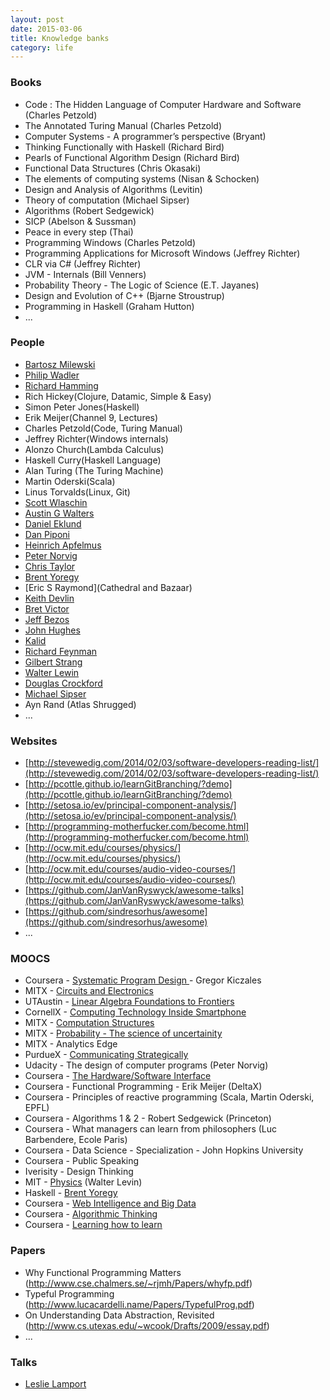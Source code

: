 ```yaml
---
layout: post
date: 2015-03-06
title: Knowledge banks
category: life
---
```


### Books

* Code : The Hidden Language of Computer Hardware and Software (Charles Petzold)
* The Annotated Turing Manual (Charles Petzold)
* Computer Systems - A programmer’s perspective (Bryant)
* Thinking Functionally with Haskell (Richard Bird)
* Pearls of Functional Algorithm Design (Richard Bird)
* Functional Data Structures (Chris Okasaki)
* The elements of computing systems (Nisan & Schocken)
* Design and Analysis of Algorithms (Levitin)
* Theory of computation (Michael Sipser)
* Algorithms (Robert Sedgewick)
* SICP (Abelson & Sussman)
* Peace in every step (Thai)
* Programming Windows (Charles Petzold)
* Programming Applications for Microsoft Windows (Jeffrey Richter)
* CLR via C# (Jeffrey Richter)
* JVM - Internals (Bill Venners)
* Probability Theory - The Logic of Science (E.T. Jayanes)
* Design and Evolution of C++ (Bjarne Stroustrup)
* Programming in Haskell (Graham Hutton)
* ...

### People

* [Bartosz Milewski](http://bartoszmilewski.com/2014/10/28/category-theory-for-programmers-the-preface/)
* [Philip Wadler](https://www.youtube.com/playlist?list=PLtRG9GLtNcHBv4cuh2w1cz5VsgY6adoc3)
* [Richard Hamming](https://www.youtube.com/playlist?list=PL2FF649D0C4407B30)
* Rich Hickey(Clojure, Datamic, Simple & Easy)
* Simon Peter Jones(Haskell)
* Erik Meijer(Channel 9, Lectures)
* Charles Petzold(Code, Turing Manual)
* Jeffrey Richter(Windows internals)
* Alonzo Church(Lambda Calculus)
* Haskell Curry(Haskell Language)
* Alan Turing (The Turing Machine)
* Martin Oderski(Scala)
* Linus Torvalds(Linux, Git)
* [Scott Wlaschin](http://fsharpforfunandprofit.com)
* [Austin G Walters]( http://austingwalters.com/knowledge/)
* [Daniel Eklund](http://merrigrove.blogspot.in/2011/12/another-introduction-to-algebraic-data.html)
* [Dan Piponi](http://blog.sigfpe.com/2014/05/types-and-two-approaches-to-problem.html)
* [Heinrich Apfelmus](http://apfelmus.nfshost.com/articles/operational-monad.html)
* [Peter Norvig](http://norvig.com/21-days.html)
* [Chris Taylor](http://chris-taylor.github.io/)
* [Brent Yoregy](http://www.seas.upenn.edu/~cis194/spring13)
* [Eric S Raymond](Cathedral and Bazaar)
* [Keith Devlin](http://profkeithdevlin.org/)
* [Bret Victor](http://worrydream.com/#!/InventingOnPrinciple)
* [Jeff Bezos](http://www.amazon.com/Values-Careers-Homepage/b?node=239365011)
* [John Hughes](http://www.cse.chalmers.se/~rjmh/Papers/whyfp.pdf)
* [Kalid](http://betterexplained.com/)
* [Richard Feynman](http://www.feynmanlectures.caltech.edu/)
* [Gilbert Strang](http://ocw.mit.edu/courses/mathematics/18-06-linear-algebra-spring-2010/)
* [Walter Lewin](http://videolectures.net/walter_h_g_lewin/)
* [Douglas Crockford](https://www.youtube.com/watch?v=v2ifWcnQs6M&list=PL62E185BB8577B63D)
* [Michael Sipser](https://www.youtube.com/watch?v=msp2y_Y5ML://www.youtube.com/watch?v=msp2y_Y5MLE)
* Ayn Rand (Atlas Shrugged)
* ...

### Websites
* [http://stevewedig.com/2014/02/03/software-developers-reading-list/](http://stevewedig.com/2014/02/03/software-developers-reading-list/)
* [http://pcottle.github.io/learnGitBranching/?demo](http://pcottle.github.io/learnGitBranching/?demo)
* [http://setosa.io/ev/principal-component-analysis/](http://setosa.io/ev/principal-component-analysis/)
* [http://programming-motherfucker.com/become.html](http://programming-motherfucker.com/become.html)
* [http://ocw.mit.edu/courses/physics/](http://ocw.mit.edu/courses/physics/)
* [http://ocw.mit.edu/courses/audio-video-courses/](http://ocw.mit.edu/courses/audio-video-courses/)
* [https://github.com/JanVanRyswyck/awesome-talks](https://github.com/JanVanRyswyck/awesome-talks)
* [https://github.com/sindresorhus/awesome](https://github.com/sindresorhus/awesome)
* ...

### MOOCS
* Coursera - [Systematic Program Design ](https://www.coursera.org/course/programdesign)- Gregor Kiczales
* MITX - [Circuits and Electronics](https://6002x.mitx.mit.edu/courseware)
* UTAustin - [Linear Algebra Foundations to Frontiers](https://courses.edx.org/courses/UTAustinX/UT.5.02x/1T2015/courseware)
* CornellX - [Computing Technology Inside Smartphone](https://courses.edx.org/courses/CornellX/ENGRI1210x/1T2015/courseware)
* MITX - [Computation Structures](https://courses.edx.org/courses/MITx/6.004.1x/1T2015/courseware/c4/c4s1/)
* MITX - [Probability - The science of uncertainity](https://courses.edx.org/courses/MITx/6.041x_1/1T2015/courseware)
* MITX - Analytics Edge
* PurdueX - [Communicating Strategically](https://courses.edx.org/courses/PurdueX/pncom201501x/2015_T1/courseware)
* Udacity - The design of computer programs (Peter Norvig)
* Coursera - [The Hardware/Software Interface](https://www.coursera.org/course/hwswinterface)
* Coursera - Functional Programming - Erik Meijer (DeltaX)
* Coursera - Principles of reactive programming (Scala, Martin Oderski, EPFL)
* Coursera - Algorithms 1 & 2 - Robert Sedgewick (Princeton)
* Coursera - What managers can learn from philosophers (Luc Barbendere, Ecole Paris)
* Coursera - Data Science - Specialization - John Hopkins University
* Coursera - Public Speaking
* Iverisity - Design Thinking
* MIT - [Physics](http://ocw.mit.edu/courses/physics/) (Walter Levin)
* Haskell - [Brent Yoregy](http://www.seas.upenn.edu/~cis194/spring13)
* Coursera - [Web Intelligence and Big Data](https://www.coursera.org/course/bigdata)
* Coursera - [Algorithmic Thinking](https://www.coursera.org/course/algorithmicthink1)
* Coursera - [Learning how to learn](https://www.coursera.org/learn/learning-how-to-learn)

### Papers
* Why Functional Programming Matters (http://www.cse.chalmers.se/~rjmh/Papers/whyfp.pdf)
* Typeful Programming (http://www.lucacardelli.name/Papers/TypefulProg.pdf)
* On Understanding Data Abstraction, Revisited (http://www.cs.utexas.edu/~wcook/Drafts/2009/essay.pdf)
* ...

### Talks
* [Leslie Lamport](https://www.youtube.com/watch?v=6QsTfL-uXd8)
